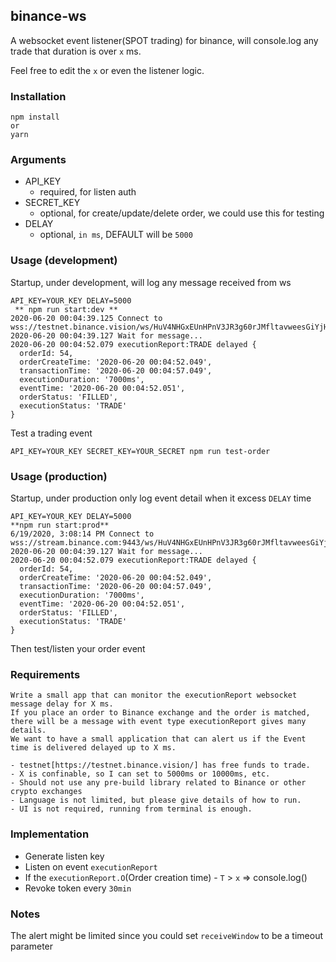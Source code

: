 ## binance-ws

A websocket event listener(SPOT trading) for binance, will console.log any trade that duration is over `x` ms.

Feel free to edit the `x` or even the listener logic.

### Installation

```
npm install
or
yarn
```

### Arguments

- API_KEY
  - required, for listen auth
- SECRET_KEY
  - optional, for create/update/delete order, we could use this for testing
- DELAY
  - optional, `in ms`, DEFAULT will be `5000`

### Usage (development)

Startup, under development, will log any message received from ws

```
API_KEY=YOUR_KEY DELAY=5000 
 ** npm run start:dev **
2020-06-20 00:04:39.125 Connect to wss://testnet.binance.vision/ws/HuV4NHGxEUnHPnV3JR3g60rJMfltavweesGiYjHaWi2OOKinHHrcZfcnVi2p
2020-06-20 00:04:39.127 Wait for message...
2020-06-20 00:04:52.079 executionReport:TRADE delayed {
  orderId: 54,
  orderCreateTime: '2020-06-20 00:04:52.049',
  transactionTime: '2020-06-20 00:04:57.049',
  executionDuration: '7000ms',
  eventTime: '2020-06-20 00:04:52.051',
  orderStatus: 'FILLED',
  executionStatus: 'TRADE'
}
```

Test a trading event

```
API_KEY=YOUR_KEY SECRET_KEY=YOUR_SECRET npm run test-order
```

### Usage (production)

Startup, under production only log event detail when it excess `DELAY` time

```
API_KEY=YOUR_KEY DELAY=5000 
**npm run start:prod**
6/19/2020, 3:08:14 PM Connect to wss://stream.binance.com:9443/ws/HuV4NHGxEUnHPnV3JR3g60rJMfltavweesGiYjHaWi2OOKinHHrcZfcnVi2p
2020-06-20 00:04:39.127 Wait for message...
2020-06-20 00:04:52.079 executionReport:TRADE delayed {
  orderId: 54,
  orderCreateTime: '2020-06-20 00:04:52.049',
  transactionTime: '2020-06-20 00:04:57.049',
  executionDuration: '7000ms',
  eventTime: '2020-06-20 00:04:52.051',
  orderStatus: 'FILLED',
  executionStatus: 'TRADE'
}
```

Then test/listen your order event

### Requirements

```
Write a small app that can monitor the executionReport websocket message delay for X ms.
If you place an order to Binance exchange and the order is matched,
there will be a message with event type executionReport gives many details.
We want to have a small application that can alert us if the Event time is delivered delayed up to X ms.
```

```
- testnet[https://testnet.binance.vision/] has free funds to trade.
- X is confinable, so I can set to 5000ms or 10000ms, etc.
- Should not use any pre-build library related to Binance or other crypto exchanges
- Language is not limited, but please give details of how to run.
- UI is not required, running from terminal is enough.
```



### Implementation

- Generate listen key
- Listen on event `executionReport`
- If the `executionReport.O`(Order creation time) - `T` > `x` => console.log()
- Revoke token every `30min`

### Notes

The alert might be limited since you could set `receiveWindow` to be a timeout parameter
